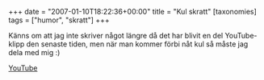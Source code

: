 +++
date = "2007-01-10T18:22:36+00:00"
title = "Kul skratt"
[taxonomies]
tags = ["humor", "skratt"]
+++

Känns om att jag inte skriver något längre då det har blivit en del YouTube-klipp den senaste tiden, men när man kommer förbi nåt kul så måste jag dela med mig :) 

  
[YouTube][1]



<small></small>

 [1]: http://www.youtube.com/watch?v=Z4Y4keqTV6w

